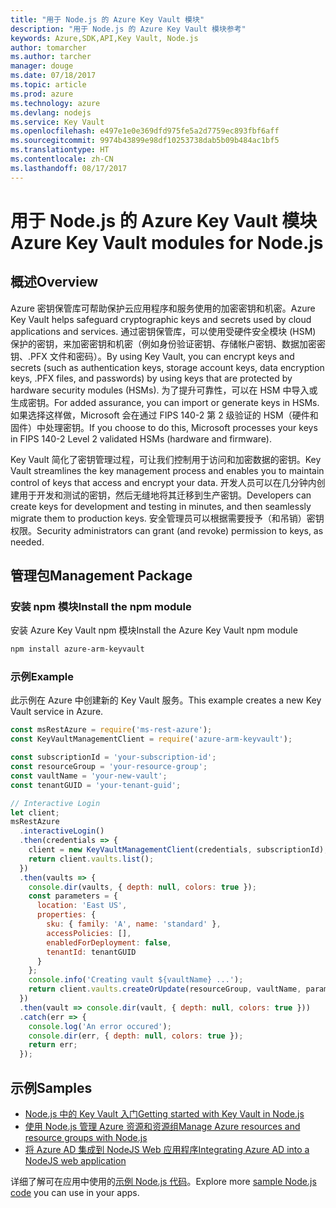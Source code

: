 ```yaml
---
title: "用于 Node.js 的 Azure Key Vault 模块"
description: "用于 Node.js 的 Azure Key Vault 模块参考"
keywords: Azure,SDK,API,Key Vault, Node.js
author: tomarcher
ms.author: tarcher
manager: douge
ms.date: 07/18/2017
ms.topic: article
ms.prod: azure
ms.technology: azure
ms.devlang: nodejs
ms.service: Key Vault
ms.openlocfilehash: e497e1e0e369dfd975fe5a2d7759ec893fbf6aff
ms.sourcegitcommit: 9974b43899e98df10253738dab5b09b484ac1bf5
ms.translationtype: HT
ms.contentlocale: zh-CN
ms.lasthandoff: 08/17/2017
---
```

# <a name="azure-key-vault-modules-for-nodejs"></a><span data-ttu-id="276a4-104">用于 Node.js 的 Azure Key Vault 模块</span><span class="sxs-lookup"><span data-stu-id="276a4-104">Azure Key Vault modules for Node.js</span></span>

## <a name="overview"></a><span data-ttu-id="276a4-105">概述</span><span class="sxs-lookup"><span data-stu-id="276a4-105">Overview</span></span>

<span data-ttu-id="276a4-106">Azure 密钥保管库可帮助保护云应用程序和服务使用的加密密钥和机密。</span><span class="sxs-lookup"><span data-stu-id="276a4-106">Azure Key Vault helps safeguard cryptographic keys and secrets used by cloud applications and services.</span></span> <span data-ttu-id="276a4-107">通过密钥保管库，可以使用受硬件安全模块 (HSM) 保护的密钥，来加密密钥和机密（例如身份验证密钥、存储帐户密钥、数据加密密钥、.PFX 文件和密码）。</span><span class="sxs-lookup"><span data-stu-id="276a4-107">By using Key Vault, you can encrypt keys and secrets (such as authentication keys, storage account keys, data encryption keys, .PFX files, and passwords) by using keys that are protected by hardware security modules (HSMs).</span></span> <span data-ttu-id="276a4-108">为了提升可靠性，可以在 HSM 中导入或生成密钥。</span><span class="sxs-lookup"><span data-stu-id="276a4-108">For added assurance, you can import or generate keys in HSMs.</span></span> <span data-ttu-id="276a4-109">如果选择这样做，Microsoft 会在通过 FIPS 140-2 第 2 级验证的 HSM（硬件和固件）中处理密钥。</span><span class="sxs-lookup"><span data-stu-id="276a4-109">If you choose to do this, Microsoft processes your keys in FIPS 140-2 Level 2 validated HSMs (hardware and firmware).</span></span>

<span data-ttu-id="276a4-110">Key Vault 简化了密钥管理过程，可让我们控制用于访问和加密数据的密钥。</span><span class="sxs-lookup"><span data-stu-id="276a4-110">Key Vault streamlines the key management process and enables you to maintain control of keys that access and encrypt your data.</span></span> <span data-ttu-id="276a4-111">开发人员可以在几分钟内创建用于开发和测试的密钥，然后无缝地将其迁移到生产密钥。</span><span class="sxs-lookup"><span data-stu-id="276a4-111">Developers can create keys for development and testing in minutes, and then seamlessly migrate them to production keys.</span></span> <span data-ttu-id="276a4-112">安全管理员可以根据需要授予（和吊销）密钥权限。</span><span class="sxs-lookup"><span data-stu-id="276a4-112">Security administrators can grant (and revoke) permission to keys, as needed.</span></span>

## <a name="management-package"></a><span data-ttu-id="276a4-113">管理包</span><span class="sxs-lookup"><span data-stu-id="276a4-113">Management Package</span></span>

### <a name="install-the-npm-module"></a><span data-ttu-id="276a4-114">安装 npm 模块</span><span class="sxs-lookup"><span data-stu-id="276a4-114">Install the npm module</span></span> 

<span data-ttu-id="276a4-115">安装 Azure Key Vault npm 模块</span><span class="sxs-lookup"><span data-stu-id="276a4-115">Install the Azure Key Vault npm module</span></span>

```bash
npm install azure-arm-keyvault
```

### <a name="example"></a><span data-ttu-id="276a4-116">示例</span><span class="sxs-lookup"><span data-stu-id="276a4-116">Example</span></span>

<span data-ttu-id="276a4-117">此示例在 Azure 中创建新的 Key Vault 服务。</span><span class="sxs-lookup"><span data-stu-id="276a4-117">This example creates a new Key Vault service in Azure.</span></span>

```javascript
const msRestAzure = require('ms-rest-azure');
const KeyVaultManagementClient = require('azure-arm-keyvault');

const subscriptionId = 'your-subscription-id';
const resourceGroup = 'your-resource-group';
const vaultName = 'your-new-vault';
const tenantGUID = 'your-tenant-guid';

// Interactive Login
let client;
msRestAzure
  .interactiveLogin()
  .then(credentials => {
    client = new KeyVaultManagementClient(credentials, subscriptionId);
    return client.vaults.list();
  })
  .then(vaults => {
    console.dir(vaults, { depth: null, colors: true });
    const parameters = {
      location: 'East US',
      properties: {
        sku: { family: 'A', name: 'standard' },
        accessPolicies: [],
        enabledForDeployment: false,
        tenantId: tenantGUID
      }
    };
    console.info('Creating vault ${vaultName} ...');
    return client.vaults.createOrUpdate(resourceGroup, vaultName, parameters);
  })
  .then(vault => console.dir(vault, { depth: null, colors: true }))
  .catch(err => {
    console.log('An error occured');
    console.dir(err, { depth: null, colors: true });
    return err;
  });
```

## <a name="samples"></a><span data-ttu-id="276a4-118">示例</span><span class="sxs-lookup"><span data-stu-id="276a4-118">Samples</span></span>

- [<span data-ttu-id="276a4-119">Node.js 中的 Key Vault 入门</span><span class="sxs-lookup"><span data-stu-id="276a4-119">Getting started with Key Vault in Node.js</span></span>](https://azure.microsoft.com/resources/samples/key-vault-node-getting-started/)
- [<span data-ttu-id="276a4-120">使用 Node.js 管理 Azure 资源和资源组</span><span class="sxs-lookup"><span data-stu-id="276a4-120">Manage Azure resources and resource groups with Node.js</span></span>](https://azure.microsoft.com/resources/samples/resource-manager-node-resources-and-groups/) 
- [<span data-ttu-id="276a4-121">将 Azure AD 集成到 NodeJS Web 应用程序</span><span class="sxs-lookup"><span data-stu-id="276a4-121">Integrating Azure AD into a NodeJS web application</span></span>](https://azure.microsoft.com/resources/samples/active-directory-node-webapp-openidconnect/) 

<span data-ttu-id="276a4-122">详细了解可在应用中使用的[示例 Node.js 代码](https://azure.microsoft.com/resources/samples/?platform=nodejs)。</span><span class="sxs-lookup"><span data-stu-id="276a4-122">Explore more [sample Node.js code](https://azure.microsoft.com/resources/samples/?platform=nodejs) you can use in your apps.</span></span>
